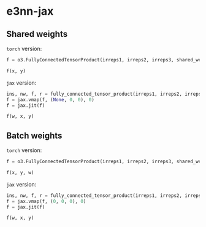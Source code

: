 # e3nn-jax

## Shared weights

`torch` version:
```python
f = o3.FullyConnectedTensorProduct(irreps1, irreps2, irreps3, shared_weights=True)

f(x, y)
```

`jax` version:
```python
ins, nw, f, r = fully_connected_tensor_product(irreps1, irreps2, irreps3)
f = jax.vmap(f, (None, 0, 0), 0)
f = jax.jit(f)

f(w, x, y)
```

## Batch weights

`torch` version:
```python
f = o3.FullyConnectedTensorProduct(irreps1, irreps2, irreps3, shared_weights=False)

f(x, y, w)
```

`jax` version:
```python
ins, nw, f, r = fully_connected_tensor_product(irreps1, irreps2, irreps3)
f = jax.vmap(f, (0, 0, 0), 0)
f = jax.jit(f)

f(w, x, y)
```
